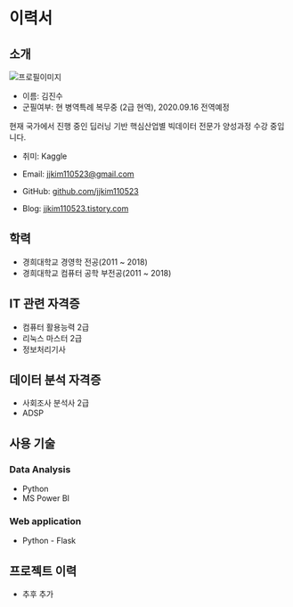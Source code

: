 # 이력서

## 소개
![프로필이미지](https://github.com/jjkim110523/Resume/images/tmp_profile.jpeg)
- 이름: 김진수
- 군필여부: 현 병역특례 복무중 (2급 현역), 2020.09.16 전역예정

현재 국가에서 진행 중인 딥러닝 기반 핵심산업별 빅데이터 전문가 양성과정 수강 중입니다.<br/>

- 취미: Kaggle  

- Email: jjkim110523@gmail.com
- GitHub: [github.com/jjkim110523](https://github.com/jjkim110523)
- Blog: [jjkim110523.tistory.com](https://jjkim110523.tistory.com/)


## 학력
- 경희대학교 경영학 전공(2011 ~ 2018)
- 경희대학교 컴퓨터 공학 부전공(2011 ~ 2018)

## IT 관련 자격증
- 컴퓨터 활용능력 2급
- 리눅스 마스터 2급
- 정보처리기사

## 데이터 분석 자격증
- 사회조사 분석사 2급
- ADSP

## 사용 기술
### Data Analysis
- Python
- MS Power BI

### Web application
- Python - Flask

## 프로젝트 이력
- 추후 추가 
